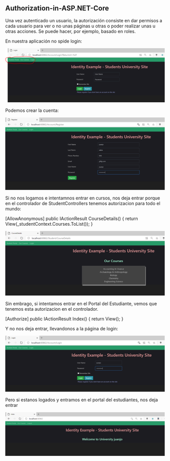 ## Authorization-in-ASP.NET-Core

Una vez autenticado un usuario, la autorización consiste en dar permisos a cada usuario para ver o no unas páginas u otras o poder realizar unas u otras acciones. Se puede hacer, 
por ejemplo, basado en roles.

En nuestra aplicación no spide login:

![index](https://github.com/JuanjoSalva/Authorization-in-ASP.NET-Core/blob/master/IdentityExample/img/index.PNG)



Podemos crear la cuenta:

![register](https://github.com/JuanjoSalva/Authorization-in-ASP.NET-Core/blob/master/IdentityExample/img/register.PNG)



Si no nos logamos e intentamnos entrar en cursos,  nos deja entrar porque en el controlador de StudentControllers tenemos autorizacion para todo el mundo:

  [AllowAnonymous]
        public IActionResult CourseDetails()
        {
            return View(_studentContext.Courses.ToList());
        }

![cursos](https://github.com/JuanjoSalva/Authorization-in-ASP.NET-Core/blob/master/IdentityExample/img/cursos.PNG)



Sin embrago, si intentamos entrar en el Portal del Estudiante, vemos que tenemos esta autorizacion en el controlador.

 [Authorize]
        public IActionResult Index()
        {
            return View();
        }

Y no nos deja entrar, llevandonos a la página de login:

![login](https://github.com/JuanjoSalva/Authorization-in-ASP.NET-Core/blob/master/IdentityExample/img/login.PNG)



Pero si estanos logados y entramos en el portal del estudiantes, nos deja entrar

![welcome](https://github.com/JuanjoSalva/Authorization-in-ASP.NET-Core/blob/master/IdentityExample/img/welcome.PNG)
